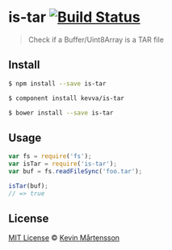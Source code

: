 # is-tar [![Build Status](https://travis-ci.org/kevva/is-tar.svg?branch=master)](https://travis-ci.org/kevva/is-tar)

> Check if a Buffer/Uint8Array is a TAR file

## Install

```bash
$ npm install --save is-tar
```

```bash
$ component install kevva/is-tar
```

```bash
$ bower install --save is-tar
```

## Usage

```js
var fs = require('fs');
var isTar = require('is-tar');
var buf = fs.readFileSync('foo.tar');

isTar(buf);
// => true
```

## License

[MIT License](http://en.wikipedia.org/wiki/MIT_License) © [Kevin Mårtensson](https://github.com/kevva)
